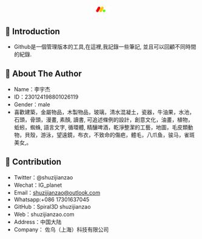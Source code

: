  <h1  align="center"> 
  <br>
  <img src="https://github.com/shuzijianzao/Spiral3D/blob/master/Picture/SHUZIJIANZAO.png" alt="Size Limit CLI" width="50">
  <br>
</h1>

<h4 align="center">
	<a href="http://shuzijianzao.com" target="_blank">
	</a>
</h4>

## 🚀 Introduction
- Github是一個管理版本的工具,在這裡,我記錄一些筆記, 並且可以回顧不同時間的紀錄.

## 🚀 About The Author
- Name：李宇杰
- ID：230124198801026119
- Gender：male
- 喜歡建築，金屬物品，木製物品，玻璃，清水混凝土，瓷器，牛油果，水池，石頭，骨頭，漫畫, 素顏, 讀書, 可追述條例的設計，創意文化，油畫，植物，蚯蚓，蜘蛛, 語言文字, 循環體, 精釀啤酒，乾淨整潔的工藝，地圖，毛皮類動物，貝殼，游泳，望遠鏡，布衣，不致命的傷疤，體毛，八爪鱼，骏马，雀斑美女,。

## 🚀 Contribution
- Twitter：@shuzijianzao
- Wechat：IG_planet
- Email：shuzijianzao@outlook.com
- Whatsapp:+086 17301637045
- GitHub：Spiral3D  shuzijianzao
- Web：shuzijianzao.com
- Address：中国大陆
- Company： 佐乌（上海）科技有限公司 